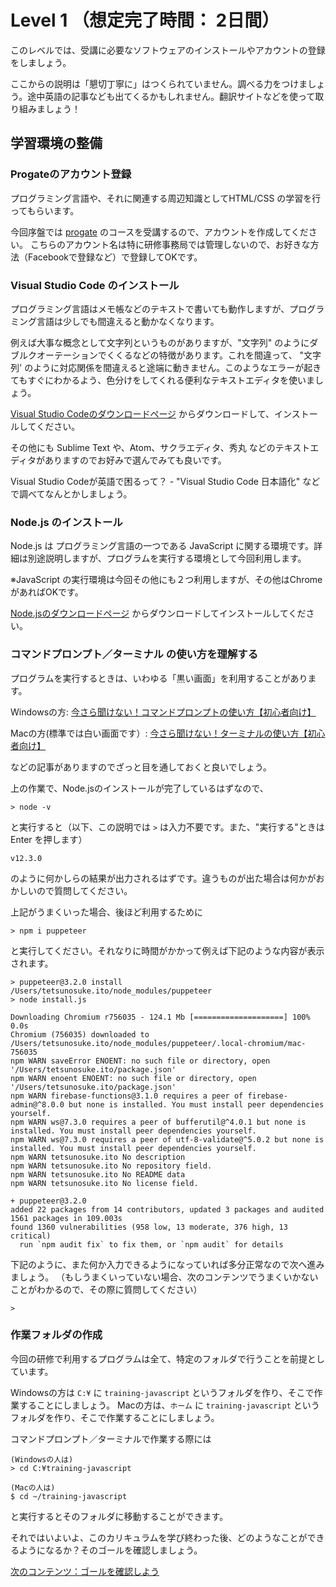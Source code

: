 # Level 1 （想定完了時間： 2日間）

このレベルでは、受講に必要なソフトウェアのインストールやアカウントの登録をしましょう。

ここからの説明は「懇切丁寧に」はつくられていません。調べる力をつけましょう。途中英語の記事なども出てくるかもしれません。翻訳サイトなどを使って取り組みましょう！

## 学習環境の整備

### Progateのアカウント登録

プログラミング言語や、それに関連する周辺知識としてHTML/CSS の学習を行ってもらいます。

今回序盤では [progate](https://prog-8.com/) のコースを受講するので、アカウントを作成してください。 こちらのアカウント名は特に研修事務局では管理しないので、お好きな方法（Facebookで登録など）で登録してOKです。

### Visual Studio Code のインストール

プログラミング言語はメモ帳などのテキストで書いても動作しますが、プログラミング言語は少しでも間違えると動かなくなります。

例えば大事な概念として文字列というものがありますが、"文字列" のようにダブルクオーテーションでくくるなどの特徴があります。これを間違って、 "文字列' のように対応関係を間違えると途端に動きません。このようなエラーが起きてもすぐにわかるよう、色分けをしてくれる便利なテキストエディタを使いましょう。

[Visual Studio Codeのダウンロードページ](https://code.visualstudio.com/) からダウンロードして、インストールしてください。

その他にも Sublime Text や、Atom、サクラエディタ、秀丸 などのテキストエディタがありますのでお好みで選んでみても良いです。

Visual Studio Codeが英語で困るって？ - "Visual Studio Code 日本語化" などで調べてなんとかしましょう。

### Node.js のインストール

Node.js は プログラミング言語の一つである JavaScript に関する環境です。詳細は別途説明しますが、プログラムを実行する環境として今回利用します。

※JavaScript の実行環境は今回その他にも２つ利用しますが、その他はChromeがあればOKです。

[Node.jsのダウンロードページ](https://nodejs.org/ja/download/) からダウンロードしてインストールしてください。

### コマンドプロンプト／ターミナル の使い方を理解する

プログラムを実行するときは、いわゆる「黒い画面」を利用することがあります。

Windowsの方: [今さら聞けない！コマンドプロンプトの使い方【初心者向け】](https://techacademy.jp/magazine/5318) 

Macの方(標準では白い画面です）: [今さら聞けない！ターミナルの使い方【初心者向け】](https://techacademy.jp/magazine/5155)

などの記事がありますのでざっと目を通しておくと良いでしょう。

上の作業で、Node.jsのインストールが完了しているはずなので、

```
> node -v
```

と実行すると（以下、この説明では `>` は入力不要です。また、"実行する"ときは Enter を押します）

```
v12.3.0
```

のように何かしらの結果が出力されるはずです。違うものが出た場合は何かがおかしいので質問してください。

上記がうまくいった場合、後ほど利用するために

```
> npm i puppeteer
```

と実行してください。それなりに時間がかかって例えば下記のような内容が表示されます。

```
> puppeteer@3.2.0 install /Users/tetsunosuke.ito/node_modules/puppeteer
> node install.js

Downloading Chromium r756035 - 124.1 Mb [====================] 100% 0.0s
Chromium (756035) downloaded to /Users/tetsunosuke.ito/node_modules/puppeteer/.local-chromium/mac-756035
npm WARN saveError ENOENT: no such file or directory, open '/Users/tetsunosuke.ito/package.json'
npm WARN enoent ENOENT: no such file or directory, open '/Users/tetsunosuke.ito/package.json'
npm WARN firebase-functions@3.1.0 requires a peer of firebase-admin@^8.0.0 but none is installed. You must install peer dependencies yourself.
npm WARN ws@7.3.0 requires a peer of bufferutil@^4.0.1 but none is installed. You must install peer dependencies yourself.
npm WARN ws@7.3.0 requires a peer of utf-8-validate@^5.0.2 but none is installed. You must install peer dependencies yourself.
npm WARN tetsunosuke.ito No description
npm WARN tetsunosuke.ito No repository field.
npm WARN tetsunosuke.ito No README data
npm WARN tetsunosuke.ito No license field.

+ puppeteer@3.2.0
added 22 packages from 14 contributors, updated 3 packages and audited 1561 packages in 109.003s
found 1360 vulnerabilities (958 low, 13 moderate, 376 high, 13 critical)
  run `npm audit fix` to fix them, or `npm audit` for details

```


下記のように、また何か入力できるようになっていれば多分正常なので次へ進みましょう。
（もしうまくいっていない場合、次のコンテンツでうまくいかないことがわかるので、その際に質問してください）
```
>
```


###  作業フォルダの作成

今回の研修で利用するプログラムは全て、特定のフォルダで行うことを前提としています。

Windowsの方は `C:¥` に `training-javascript` というフォルダを作り、そこで作業することにしましょう。
Macの方は、`ホーム` に `training-javascript` というフォルダを作り、そこで作業することにしましょう。

コマンドプロンプト／ターミナルで作業する際には

```
(Windowsの人は)
> cd C:¥training-javascript

(Macの人は)
$ cd ~/training-javascript
```

と実行するとそのフォルダに移動することができます。

それではいよいよ、このカリキュラムを学び終わった後、どのようなことができるようになるか？そのゴールを確認しましょう。

[次のコンテンツ：ゴールを確認しよう](./goal)


